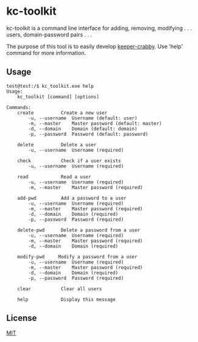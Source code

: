 # kc-toolkit

kc-toolkit is a command line interface for adding, removing, modifying . . . users, domain-password pairs . . .

The purpose of this tool is to easily develop [keeper-crabby](https://github.com/TelurijevDioksid/keeper-crabby).
Use 'help' command for more information.

## Usage

```console
test@test:/$ kc_toolkit.exe help
Usage:
    kc_toolkit [command] [options]

Commands:
    create          Create a new user
        -u, --username  Username (default: user)
        -m, --master    Master password (default: master)
        -d, --domain    Domain (default: domain)
        -p, --password  Password (default: password)

    delete          Delete a user
        -u, --username  Username (required)

    check           Check if a user exists
        -u, --username  Username (required)

    read            Read a user
        -u, --username  Username (required)
        -m, --master    Master password (required)

    add-pwd         Add a password to a user
        -u, --username  Username (required)
        -m, --master    Master password (required)
        -d, --domain    Domain (required)
        -p, --password  Password (required)

    delete-pwd      Delete a password from a user
        -u, --username  Username (required)
        -m, --master    Master password (required)
        -d, --domain    Domain (required)

    modify-pwd     Modify a password from a user
        -u, --username  Username (required)
        -m, --master    Master password (required)
        -d, --domain    Domain (required)
        -p, --password  Password (required)

    clear           Clear all users

    help            Display this message
```

## License

[MIT](https://choosealicense.com/licenses/mit/)
